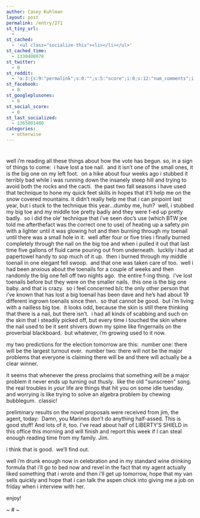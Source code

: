 ```yaml
---
author: Casey Kuhlman
layout: post
permalink: /entry/271
st_tiny_url:
  - 
st_cached:
  - '<ul class="socialize-this"><li></li></ul>'
st_cached_time:
  - 1330408078
st_twitter:
  - 0
st_reddit:
  - 'a:3:{s:9:"permalink";s:0:"";s:5:"score";i:0;s:12:"num_comments";i:0;}'
st_facebook:
  - 0
st_googleplusones:
  - 0
st_social_score:
  - 0
st_last_socialized:
  - 1365801480
categories:
  - otherwise
---
```

# 

well i’m reading all these things about how the vote has begun. so, in a sign of things to come:  i have lost a toe nail.  and it isn’t one of the small ones, it is the big one on my left foot.  on a hike about four weeks ago i stubbed it terribly bad while i was running down the insanely steep hill and trying to avoid both the rocks and the cacti.  the past two fall seasons i have used that technique to hone my quick feet skills in hopes that it’ll help me on the snow covered mountains. it didn’t really help me that i can pinpoint last year, but i stuck to the technique this year…dumby me, huh?  well, i stubbed my big toe and my middle toe pretty badly and they were f-ed up pretty badly.  so i did the ole’ technique that i’ve seen doc’s use (which BTW joe told me afterthefact was the correct one to use) of heating up a safety pin with a lighter until it was glowing hot and then burning through my toenail until there was a small hole in it.  well after four or five tries i finally burned completely through the nail on the big toe and when i pulled it out that last time five gallons of fluid came pouring out from underneath.  luckily i had at papertowel handy to sop much of it up.  then i burned through my middle toenail in one elegant fell swoop.  and that one was taken care of too.  well i had been anxious about the toenails for a couple of weeks and then randomly the big one fell off two nights ago.  the entire f-ing thing.  i’ve lost toenails before but they were on the smaller nails.  this one is the big one baby. and that is crazy.  so i feel concerned b/c the only other person that i’ve known that has lost a big toenail has been dave and he’s had about 19 different ingrown toenails since then.  so that cannot be good.  but i’m living with a nailless big toe.  it looks odd, because the skin is still there thinking that there is a nail, but there isn’t.  i had all kinds of scabbing and such on the skin that i steadily picked off, but every time i touched the skin where the nail used to be it sent shivers down my spine like fingernails on the proverbial blackboard.  but whatever, i’m growing used to it now.

my two predictions for the election tomorrow are this:  number one: there will be the largest turnout ever.  number two: there will not be the major problems that everyone is claiming there will be and there will actually be a clear winner.

it seems that whenever the press proclaims that something will be a major problem it never ends up turning out thusly.  like the old "sunscreen" song. the real troubles in your life are things that hit you on some idle tuesday.  and worrying is like trying to solve an algebra problem by chewing bubblegum.  classic!

preliminary results on the novel proposals were received from jim, the agent, today:  Damn, you Marines don’t do anything half-assed. This is good stuff! And lots of it, too. I’ve read about half of LIBERTY’S SHIELD in this office this morning and will finish and report this week if I can steal enough reading time from my family. Jim.  

i think that is good.  we’ll find out.  

well i’m drunk enough now in celebration and in my standard wine drinking formula that i’ll go to bed now and revel in the fact that my agent actually liked something that i wrote and then i’ll get up tomorrow, hope that my van sells quickly and hope that i can talk the aspen chick into giving me a job on friday when i interview with her.

enjoy!

~ # ~